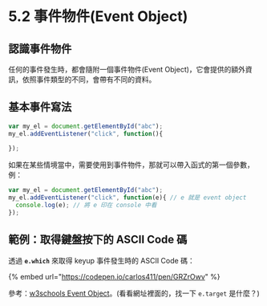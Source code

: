 # 5.2 事件物件(Event Object)

## 認識事件物件

任何的事件發生時，都會隨附一個事件物件(Event Object)，它會提供的額外資訊，依照事件類型的不同，會帶有不同的資料。



## 基本事件寫法

```javascript
var my_el = document.getElementById("abc");
my_el.addEventListener("click", function(){
  
});
```

如果在某些情境當中，需要使用到事件物件，那就可以帶入函式的第一個參數，例：

```javascript
var my_el = document.getElementById("abc");
my_el.addEventListener("click", function(e){ // e 就是 event object
  console.log(e); // 將 e 印在 console 中看
});
```



## 範例：取得鍵盤按下的 ASCII Code 碼

透過 **`e.which`** 來取得 keyup 事件發生時的 ASCII Code 碼：

{% embed url="https://codepen.io/carlos411/pen/GRZrOwv" %}



參考：[w3schools Event Object](https://www.w3schools.com/JSREF/obj\_event.asp)。(看看網址裡面的，找一下 `e.target` 是什麼？)

